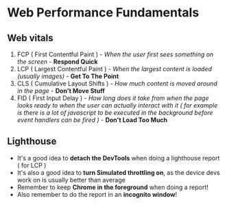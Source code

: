 # Web Performance Fundamentals

## Web vitals

1. FCP ( First Contentful Paint ) - *When the user first sees something on the screen* - **Respond Quick**
2. LCP ( Largest Contentful Paint ) - *When the largest content is loaded (usually images)* - **Get To The Point**
3. CLS ( Cumulative Layout Shifts ) - *How much content is moved around in the page* - **Don't Move Stuff**
4. FID ( First Input Delay ) - *How long does it take from when the page looks ready to when the user can actually interact with it ( for example is there is a lot of javascript to be executed in the background before event handlers can be fired )* - **Don't Load Too Much**

## Lighthouse

- It's a good idea to **detach the DevTools** when doing a lighthouse report ( for LCP )
- It's also a good idea to **turn Simulated throttling on**, as the device devs work on is usually better than average
- Remember to keep **Chrome in the foreground** when doing a report!
- Also remember to do the report in an **incognito window**!